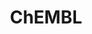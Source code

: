 ---
layout: default
bigquery: https://console.cloud.google.com/bigquery?p=patents-public-data&d=ebi_chembl&page=dataset
citation: '"The ChEMBL database in 2017." Anna Gaulton, Anne Hersey, Michał Nowotka,
  A Patrícia Bento, Jon Chambers, David Mendez, Prudence Mutowo, Francis Atkinson,
  Louisa J Bellis, Elena Cibrián-Uhalte, Mark Davies, Nathan Dedman, Anneli Karlsson,
  María Paula Magariños, John P Overington, George Papadatos, Ines Smit, Andrew R
  Leach Nucleic acids Research (2017) 45 (Database Issue), D945-D954'
contributors: European Bioinformatics Institute
cost: None
description: ChEMBL Data is a manually curated database of small molecules used in
  drug discovery, including information about existing patented drugs.
documentation: 'schema: https://www.ebi.ac.uk/chembl/db_schema


  '
last_edit: Mon, 04 Apr 2022 19:07:30 GMT
location: https://console.cloud.google.com/marketplace/product/google_patents_public_datasets/chembl
maintained_by: EMBL-EBI, an outstation of European Molecular Biology Laboratory
related_publications: '

  ChEMBL: towards direct deposition of bioassay data.


  Mendez D, Gaulton A, Bento AP, Chambers J, De Veij M, Félix E, Magariños MP, Mosquera
  JF, Mutowo P, Nowotka M, Gordillo-Marañón M, Hunter F, Junco L, Mugumbate G, Rodriguez-Lopez
  M, Atkinson F, Bosc N, Radoux CJ, Segura-Cabrera A, Hersey A, Leach AR.


  — Nucleic Acids Res. 2019; 47(D1):D930-D940. doi: 10.1093/nar/gky1075

  '
schema_fields: '[''text_value'', ''product_id'', ''component_synonym'', ''usan_stem_definition'',
  ''assay_type'', ''ref_id'', ''chirality'', ''molregno'', ''num_lipinski_ro5_violations'',
  ''activity_id'', ''predbind_id'', ''log_id'', ''previous_company'', ''warning_year'',
  ''ridx'', ''job_id'', ''indication_class'', ''frac_class_id'', ''hrac_code'', ''mc_tax_id'',
  ''stem'', ''aspect'', ''target_type'', ''first_page'', ''l3'', ''published_relation'',
  ''cl_lincs_id'', ''canonical_smiles'', ''title'', ''last_page'', ''cell_description'',
  ''aromatic_rings'', ''idx'', ''parent_type'', ''as_id'', ''alert_set_id'', ''smarts'',
  ''updated_on'', ''mechanism_of_action'', ''mc_target_name'', ''level1_description'',
  ''dosed_ingredient'', ''res_stem_id'', ''met_comment'', ''active_ingredient'', ''abstract'',
  ''src_compound_id'', ''homologue'', ''assay_source'', ''mesh_heading'', ''toid'',
  ''enzyme_name'', ''cell_source_tax_id'', ''type'', ''tissue_id'', ''withdrawn_country'',
  ''syn_type'', ''drug_substance_flag'', ''level3'', ''withdrawn_flag'', ''compd_id'',
  ''topical'', ''short_name'', ''relation'', ''rgid'', ''metref_id'', ''molecule_type'',
  ''ddd_admr'', ''synonyms'', ''pchembl_value'', ''dosage_form'', ''full_mwt'', ''pathway_key'',
  ''ap_id'', ''go_id'', ''bao_endpoint'', ''l8'', ''polymer_flag'', ''issue'', ''protein_class_id'',
  ''cell_source_organism'', ''selectivity_comment'', ''source_domain_id'', ''set_name'',
  ''units'', ''cx_most_bpka'', ''domain_description'', ''molsyn_id'', ''doc_id'',
  ''applicant_full_name'', ''name'', ''compound_name'', ''targcomp_id'', ''formulation_id'',
  ''oral'', ''le'', ''assay_strain'', ''creation_date'', ''standard_upper_value'',
  ''hbd_lipinski'', ''black_box_warning'', ''prod_pat_id'', ''warning_country'', ''enzyme_tid'',
  ''cx_logd'', ''who_name'', ''cellosaurus_id'', ''src_short_name'', ''structure_type'',
  ''bao_id'', ''publication_number'', ''cx_most_apka'', ''psa'', ''cell_source_tissue'',
  ''warning_id'', ''withdrawn_reason'', ''innovator_company'', ''standard_flag'',
  ''path'', ''parent_molregno'', ''l7'', ''version'', ''ddd_id'', ''direct_interaction'',
  ''level5'', ''assay_tax_id'', ''mc_target_type'', ''qudt_units'', ''published_value'',
  ''aidx'', ''normal_range_max'', ''biocomp_id'', ''parameter_value'', ''caloha_id'',
  ''bei'', ''source'', ''assay_cell_type'', ''ref_type'', ''qed_weighted'', ''irac_code'',
  ''research_stem'', ''atc_code'', ''max_phase_for_ind'', ''ddd_comment'', ''tid'',
  ''mol_hrac_id'', ''drugind_id'', ''pathway_id'', ''subgroup'', ''curated_by'', ''parent_go_id'',
  ''value'', ''related_tid'', ''l1'', ''strength'', ''l5'', ''site_name'', ''assay_class_id'',
  ''src_id'', ''downgraded'', ''journal'', ''src_description'', ''record_id'', ''efo_term'',
  ''mol_frac_id'', ''class_level'', ''helm_notation'', ''drug_record_id'', ''level1'',
  ''num_ro5_violations'', ''chebi_par_id'', ''ddd_value'', ''met_id'', ''drug_product_flag'',
  ''doi'', ''status'', ''delist_flag'', ''level4'', ''patent_expire_date'', ''mecref_id'',
  ''acd_logp'', ''mol_atc_id'', ''hbd'', ''alert_id'', ''accession'', ''cell_ontology_id'',
  ''metabolite_record_id'', ''start_position'', ''mechanism_comment'', ''component_id'',
  ''standard_inchi'', ''cx_logp'', ''standard_value'', ''usan_stem'', ''published_units'',
  ''hba_lipinski'', ''stat'', ''domain_type'', ''molfile'', ''standard_units'', ''ass_cls_map_id'',
  ''sei'', ''standard_inchi_key'', ''stem_class'', ''mutation'', ''comments'', ''assay_param_id'',
  ''co_stem_id'', ''submission_date'', ''ro3_pass'', ''domain_id'', ''activity_comment'',
  ''rtb'', ''smid'', ''sequence'', ''molecular_mechanism'', ''hrac_class_id'', ''label'',
  ''standard_text_value'', ''warnref_id'', ''binding_site_comment'', ''prodrug'',
  ''usan_substem'', ''tbl'', ''warning_type'', ''patent_no'', ''patent_use_code'',
  ''assay_organism'', ''parent_id'', ''efo_id'', ''protein_class_desc'', ''site_id'',
  ''met_conversion'', ''natural_product'', ''acd_logd'', ''actsm_id'', ''frac_code'',
  ''who_extra'', ''relationship_type'', ''parameter_type'', ''authors'', ''l6'', ''mec_id'',
  ''class_type'', ''patent_id'', ''src_assay_id'', ''confidence'', ''bto_id'', ''activity_count'',
  ''acd_most_apka'', ''curation_comment'', ''prediction_method'', ''chembl_id'', ''tax_id'',
  ''site_residues'', ''orig_description'', ''disease_efficacy'', ''updated_by'', ''warning_class'',
  ''comp_go_id'', ''target_mapping'', ''ddd_units'', ''first_in_class'', ''relationship'',
  ''comp_class_id'', ''protclasssyn_id'', ''normal_range_min'', ''hba'', ''route'',
  ''lle'', ''bao_format'', ''doc_type'', ''mc_target_accession'', ''substrate_record_id'',
  ''acd_most_bpka'', ''isoform'', ''approval_date'', ''standard_relation'', ''db_version'',
  ''mesh_id'', ''company'', ''cidx'', ''protein_class_synonym'', ''therapeutic_flag'',
  ''availability_type'', ''mw_freebase'', ''cpd_str_alert_id'', ''tid_fixed'', ''withdrawn_year'',
  ''mw_monoisotopic'', ''species_group_flag'', ''targrel_id'', ''nda_type'', ''l4'',
  ''sequence_md5sum'', ''end_position'', ''full_molformula'', ''component_type'',
  ''volume'', ''variant_id'', ''indref_id'', ''pref_name'', ''organism'', ''level2'',
  ''level4_description'', ''domain_name'', ''standard_type'', ''irac_class_id'', ''priority'',
  ''target_desc'', ''compsyn_id'', ''annotation'', ''entity_id'', ''data_validity_comment'',
  ''definition'', ''mc_organism'', ''ingredient'', ''usan_stem_id'', ''oc_id'', ''first_approval'',
  ''cell_name'', ''major_class'', ''relationship_desc'', ''description'', ''max_phase'',
  ''entity_type'', ''mol_irac_id'', ''db_source'', ''year'', ''upper_value'', ''assay_desc'',
  ''assay_subcellular_fraction'', ''alogp'', ''assay_category'', ''num_alerts'', ''compound_key'',
  ''sitecomp_id'', ''pubmed_id'', ''result_flag'', ''inorganic_flag'', ''withdrawn_class'',
  ''usan_year'', ''parenteral'', ''trade_name'', ''potential_duplicate'', ''molecular_species'',
  ''country'', ''assay_tissue'', ''clo_id'', ''level3_description'', ''published_type'',
  ''assay_id'', ''std_act_id'', ''level2_description'', ''cell_id'', ''uberon_id'',
  ''alert_name'', ''warning_description'', ''ref_url'', ''assay_test_type'', ''heavy_atoms'',
  ''uo_units'', ''ad_type'', ''action_type'', ''l2'', ''active_molregno'', ''confidence_score'',
  ''last_active'']'
shortname: chembl
tags:
- biotechnology
- health
- chemical
- bioinformatics
- medical
terms_of_use: CC BY-SA 3.0
title: ChEMBL
uuid: e232a192-965c-4ec9-904c-155b6dfe56c5
---